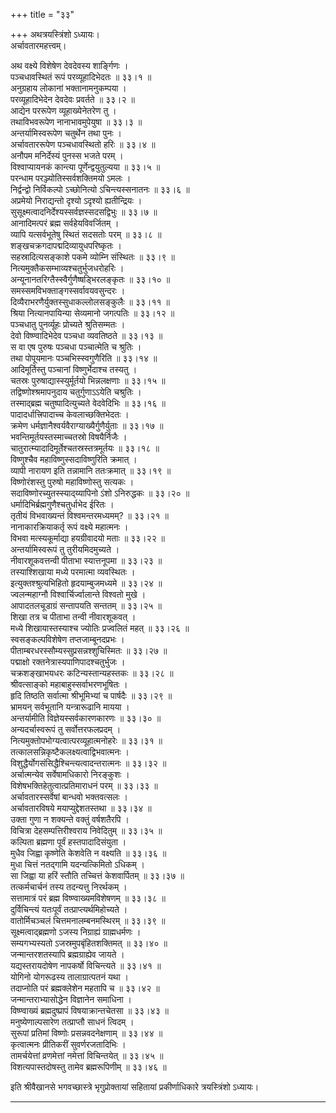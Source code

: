 +++
title = "३३"

+++
अथत्रयस्त्रिंशो ऽध्यायः।  
अर्चावतारमहत्त्वम्।  
    
अथ वक्ष्ये विशेषेण देवदेवस्य शार्ङ्गिणः ।  
पञ्चधावस्थितं रूपं परव्यूहादिभेदतः ॥ ३३।१ ॥  
अनुग्रहाय लोकानां भक्तानामनुकम्पया ।  
परव्यूहादिभेदेन देवदेवः प्रवर्तते ॥ ३३।२ ॥  
आद्येन पररूपेण व्यूहाख्येनेतरेण तु ।  
तथाविभवरूपेण नानाभावमुपेयुषा ॥ ३३।३ ॥  
अन्तर्यामिस्वरूपेण चतुर्थेन तथा पुनः ।  
अर्चावताररूपेण पञ्चधावस्थितो हरिः ॥ ३३।४ ॥  
अनौपम मनिर्देस्यं पुनस्स भजते परम् ।  
विश्वाप्यायनकं कान्त्या पूर्णेन्द्वयुतुल्यया ॥ ३३।५ ॥  
परन्धाम परञ्ज्योतिस्सर्वशक्तिमयो ऽमलः ।  
निर्द्वन्द्वो निर्विकल्पो ऽच्छोनित्यो ऽचिन्त्यस्सनातनः ॥ ३३।६ ॥  
अप्रमेयो निराद्यन्तो दृश्यो ऽदृश्यो ह्यतीन्द्रियः ।  
सुसूक्ष्मत्वादनिर्देश्यस्सर्वज्ञस्सदसद्विभुः ॥ ३३।७ ॥  
आनादिमत्परं ब्रह्म सर्वहेयविवर्जितम् ।  
व्यापि यत्सर्वभूतेषु स्थितं सदसतोः परम् ॥ ३३।८ ॥  
शङ्खचक्रगदापद्मदिव्यायुधपरिष्कृतः ।  
सहस्रादित्यसङ्काशे पकमे व्योम्नि संस्थितः ॥ ३३।९ ॥  
नित्यमुक्तैकसम्भाव्यश्चतुर्भुजधरोहरिः ।  
अन्यूनानतरिग्तैस्स्वैर्गुणैष्षड्भिरलङ्कृतः ॥ ३३।१० ॥  
समस्समविभक्ताङ्गस्सर्वावयवसुन्दरः ।  
दिव्यैराभरणैर्युक्तस्सुधाकल्लोलसङ्कुलैः ॥ ३३।११ ॥  
श्रिया नित्यानपायिन्या सेव्यमानो जगत्पतिः ॥ ३३।१२ ॥  
पञ्चधातु पुनर्व्यूहः प्रोच्यते श्रुतिसम्मतः ।  
देवो विष्ण्वादिभेदेव पञ्चधा व्यवतिष्ठते ॥ ३३।१३ ॥  
स वा एष पुरुषः पञ्चधा पञ्चात्मेति च श्रुतिः ।  
तथा पोपूयमानः पञ्चभिस्स्वगुणैरिति ॥ ३३।१४ ॥  
आदिमूर्तिस्तु पञ्चानां विष्णुर्भेदाश्च तस्यतु ।  
चतस्रः पुरुषाद्यास्स्युर्मूर्तयो भिन्नलक्षणाः ॥ ३३।१५ ॥  
तद्विष्णोश्श्रमापनुदाय चतुर्गुणाऽऽयेति चश्रुतिः ।  
तस्माद्ब्रह्म चतुष्पादित्युच्यते वेदवेदिभिः ॥ ३३।१६ ॥  
पादादर्धात्त्रिपादाच्च केवलाच्छक्तिभेदतः ।  
क्रमेण धर्मज्ञानैश्वर्यवैराग्याख्यैर्गुणैर्युताः ॥ ३३।१७ ॥  
भवन्तिमूर्तयस्तस्माच्चतस्रो विषयैर्निजैः ।  
चातुरात्म्यादादिमूर्तेश्चतस्रस्तत्रमूर्तयः ॥ ३३।१८ ॥  
विष्णुश्चैव महाविष्णुस्सदाविष्णुरिति क्रमात् ।  
व्यापी नारायण इति तन्नामानि ततःक्रमात् ॥ ३३।१९ ॥  
विष्णोरंशस्तु पुरुषो महाविष्णोस्तु सत्यकः ।  
सदाविष्णोरच्युतस्स्याद्य्यापिनो ऽंशो ऽनिरुद्धकः ॥ ३३।२० ॥  
धर्मादिभिर्ब्रह्मगुणैश्चतुर्धाभेद ईरितः ।  
तृतीयं विभवाख्यन्तं विश्वमन्तरमध्यमम्? ॥ ३३।२१ ॥  
नानाकारक्रियाकर्तृ रूपं वक्ष्ये महात्मनः ।  
विभवा मत्स्यकूर्माद्या हयग्रीवादयो मताः ॥ ३३।२२ ॥  
अन्तर्यामिस्वरूपं तु तुरीयमिदमुच्यते ।  
नीवारशूकवत्तन्वी पीताभा स्यात्तनूपमा ॥ ३३।२३ ॥  
तस्याश्शिखाया मध्ये परमात्मा व्यवस्थितः ।  
इत्युक्तश्श्रुत्यभिहितो हृदयाम्बुजमध्यमे ॥ ३३।२४ ॥  
ज्वलन्महाग्नौ विश्वार्चिर्ज्वालान्ते विश्वतो मुखे ।  
आपादतलचूडाग्रं सन्तापयति सन्ततम् ॥ ३३।२५ ॥  
शिखा तत्र च पीताभा तन्वी नीवारशूकवत् ।  
मध्ये शिखायास्तस्याश्च ज्योतिः प्रज्वलितं महत् ॥ ३३।२६ ॥  
स्वसङ्कल्पविशेषेण तप्तजाम्बूनदप्रभः ।  
पीताम्बरधरस्सौम्यस्सुप्रसन्नश्शुचिस्मितः ॥ ३३।२७ ॥  
पद्माक्षो रक्तनेत्रास्यपाणिपादश्चतुर्भुजः ।  
चक्रशङ्खाभयधरः कटिन्यस्तान्यहस्तकः ॥ ३३।२८ ॥  
श्रीवत्साङ्को महाबाहुस्सर्वाभरणभूषितः ।  
हृदि तिष्ठति सर्वात्मा श्रीभूमिभ्यां च पार्षदैः ॥ ३३।२९ ॥  
भ्रामयन् सर्वभूतानि यन्त्रारूढानि मायया ।  
अन्तर्यामीति विज्ञेयस्सर्वकारणकारणः ॥ ३३।३० ॥  
अन्यदर्चास्वरूपं तु सर्वोत्तरफलप्रदम् ।  
नित्यमुक्तोपभोग्यत्वात्परव्यूहात्मनोहरेः ॥ ३३।३१ ॥  
तत्कालसन्निकृष्टैकलक्ष्यत्वाद्विभवात्मनः ।  
विशुद्धैर्योगसंसिद्धैश्चिन्त्यत्वादन्तरात्मनः ॥ ३३।३२ ॥  
अर्चात्मन्येव सर्वेषामधिकारो निरङ्कुशः ।  
विशेषभक्तिहेतुत्वात्प्रतिमाराधनं परम् ॥ ३३।३३ ॥  
अर्चावतारस्सर्वेषां बान्धवो भक्तवत्सलः ।  
अर्चावतारविषये मयाप्युद्देशतस्तथा ॥ ३३।३४ ॥  
उक्ता गुणा न शक्यन्ते वक्तुं वर्षशतैरपि ।  
विचित्रा देहसम्पत्तिरीश्वराय निवेदितुम् ॥ ३३।३५ ॥  
कल्पिता ब्रह्मणा पूर्वं हस्तपादादिसंयुता ।  
मुधैव जिह्वा कृष्णेति केशवेति न वक्ष्यति ॥ ३३।३६ ॥  
मुधा चित्तं नतद्गामि यदन्यत्किमितो ऽधिकम् ।  
सा जिह्वा या हरिं स्तौति तच्चित्तं केशवार्पितम् ॥ ३३।३७ ॥  
तत्कर्मचार्चनं तस्य तदन्यत्तु निरर्थकम् ।  
सत्तामात्रं परं ब्रह्म विष्ण्वाख्यमविशेषणम् ॥ ३३।३८ ॥  
दुर्विचिन्त्यं यतःपूर्वं तत्प्राप्त्यर्थमिहोच्यते ।  
वातोर्मिचञ्चलं चित्तमनालम्बनमस्थिरम् ॥ ३३।३९ ॥  
सूक्ष्मत्वाद्ब्रह्मणो ऽजस्य निग्राह्यं ग्राह्मधर्मणः ।  
सम्यगभ्यस्यतो ऽजस्रमुपबृंहितशक्तिमत् ॥ ३३।४० ॥  
जन्मान्तरशतस्यापि ब्रह्मग्राह्येव जायते ।  
यद्यस्तरायदोषेण नापकर्षो विचिन्त्यते ॥ ३३।४१ ॥  
योगिनो योगरूढस्य तालाग्रात्पतनं यथा ।  
तदाप्नोति परं ब्रह्मक्लेशेन महतापि च ॥ ३३।४२ ॥  
जन्मान्तराभ्यासोद्धेन विज्ञानेन समाधिना ।  
विष्ण्वाख्यं ब्रह्मदुष्प्रापं विषयाक्रान्तचेतसा ॥ ३३।४३ ॥  
मनुष्येणाल्पसारेण तत्प्राप्तौ साधनं त्विदम् ।  
सुरूपां प्रतिमां विष्णोः प्रसन्नवदनेक्षणाम् ॥ ३३।४४ ॥  
कृत्वात्मनः प्रीतिकरीं सुवर्णरजतादिभिः ।  
तामर्चयेत्तां व्रणमेत्तां नमेत्तां विचिन्तयेत् ॥ ३३।४५ ॥  
विशत्यपास्तदोषस्तु तामेव ब्रह्मरूपिणीम् ॥ ३३।४६ ॥  
    
इति श्रीवैखानसे भगवच्छास्त्रे भृगुप्रोक्तायां सहितायां प्रकीर्णाधिकारे त्रयस्त्रिंशो ऽध्यायः।

_____________________________________________________________
